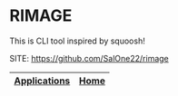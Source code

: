 # RIMAGE

 This is CLI tool inspired by squoosh!

 SITE: https://github.com/SalOne22/rimage

 | [Applications](https://portable-linux-apps.github.io/apps.html) | [Home](https://portable-linux-apps.github.io)
 | --- | --- |

